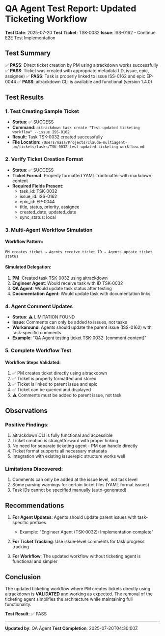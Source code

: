 # QA Agent Test Report: Updated Ticketing Workflow
**Test Date**: 2025-07-20
**Test Ticket**: TSK-0032
**Issue**: ISS-0162 - Continue E2E Test Implementation

## Test Summary

✅ **PASS**: Direct ticket creation by PM using aitrackdown works successfully
✅ **PASS**: Ticket was created with appropriate metadata (ID, issue, epic, assignee)
✅ **PASS**: Task is properly linked to issue ISS-0162 and epic EP-0044
✅ **PASS**: aitrackdown CLI is available and functional (version 1.4.0)

## Test Results

### 1. Test Creating Sample Ticket
- **Status**: ✅ SUCCESS
- **Command**: `aitrackdown task create "Test updated ticketing workflow" --issue ISS-0162`
- **Result**: Task TSK-0032 created successfully
- **File Location**: `/Users/masa/Projects/claude-multiagent-pm/tickets/tasks/TSK-0032-test-updated-ticketing-workflow.md`

### 2. Verify Ticket Creation Format
- **Status**: ✅ SUCCESS
- **Ticket Format**: Properly formatted YAML frontmatter with markdown content
- **Required Fields Present**:
  - task_id: TSK-0032
  - issue_id: ISS-0162
  - epic_id: EP-0044
  - title, status, priority, assignee
  - created_date, updated_date
  - sync_status: local

### 3. Multi-Agent Workflow Simulation

#### Workflow Pattern:
```
PM creates ticket → Agents receive ticket ID → Agents update ticket status
```

#### Simulated Delegation:
1. **PM**: Created task TSK-0032 using aitrackdown
2. **Engineer Agent**: Would receive task with ID TSK-0032
3. **QA Agent**: Would update task status after testing
4. **Documentation Agent**: Would update task with documentation links

### 4. Agent Comment Updates
- **Status**: ⚠️ LIMITATION FOUND
- **Issue**: Comments can only be added to issues, not tasks
- **Workaround**: Agents should update the parent issue (ISS-0162) with task-specific comments
- **Example**: "QA Agent testing ticket TSK-0032: [comment content]"

### 5. Complete Workflow Test

#### Workflow Steps Validated:
1. ✅ PM creates ticket directly using aitrackdown
2. ✅ Ticket is properly formatted and stored
3. ✅ Ticket is linked to parent issue and epic
4. ✅ Ticket can be queried and displayed
5. ⚠️ Comments must be added to parent issue, not task

## Observations

### Positive Findings:
1. aitrackdown CLI is fully functional and accessible
2. Ticket creation is straightforward with proper linking
3. No need for separate ticketing agent - PM can handle directly
4. Ticket format supports all necessary metadata
5. Integration with existing issue/epic structure works well

### Limitations Discovered:
1. Comments can only be added at the issue level, not task level
2. Some parsing warnings for certain ticket files (YAML format issues)
3. Task IDs cannot be specified manually (auto-generated)

## Recommendations

1. **For Agent Updates**: Agents should update parent issues with task-specific prefixes
   - Example: "Engineer Agent (TSK-0032): Implementation complete"
   
2. **For Ticket Tracking**: Use issue-level comments for task progress tracking

3. **For Workflow**: The updated workflow without ticketing agent is functional and simpler

## Conclusion

The updated ticketing workflow where PM creates tickets directly using aitrackdown is **VALIDATED** and working as expected. The removal of the ticketing agent simplifies the architecture while maintaining full functionality.

**Test Result**: ✅ PASS

---
**Updated by**: QA Agent
**Test Completion**: 2025-07-20T04:30:00Z